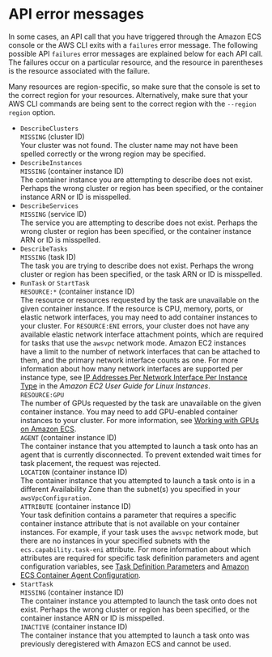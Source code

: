 # API error messages<a name="api_failures_messages"></a>

In some cases, an API call that you have triggered through the Amazon ECS console or the AWS CLI exits with a `failures` error message\. The following possible API `failures` error messages are explained below for each API call\. The failures occur on a particular resource, and the resource in parentheses is the resource associated with the failure\.

Many resources are region\-specific, so make sure that the console is set to the correct region for your resources\. Alternatively, make sure that your AWS CLI commands are being sent to the correct region with the `--region region` option\.
+ `DescribeClusters`  
`MISSING` \(cluster ID\)  
Your cluster was not found\. The cluster name may not have been spelled correctly or the wrong region may be specified\.
+ `DescribeInstances`  
`MISSING` \(container instance ID\)  
The container instance you are attempting to describe does not exist\. Perhaps the wrong cluster or region has been specified, or the container instance ARN or ID is misspelled\.
+ `DescribeServices`  
`MISSING` \(service ID\)  
The service you are attempting to describe does not exist\. Perhaps the wrong cluster or region has been specified, or the container instance ARN or ID is misspelled\.
+ `DescribeTasks`  
`MISSING` \(task ID\)  
The task you are trying to describe does not exist\. Perhaps the wrong cluster or region has been specified, or the task ARN or ID is misspelled\.
+ `RunTask` or `StartTask`  
`RESOURCE:*` \(container instance ID\)  
The resource or resources requested by the task are unavailable on the given container instance\. If the resource is CPU, memory, ports, or elastic network interfaces, you may need to add container instances to your cluster\. For `RESOURCE:ENI` errors, your cluster does not have any available elastic network interface attachment points, which are required for tasks that use the `awsvpc` network mode\. Amazon EC2 instances have a limit to the number of network interfaces that can be attached to them, and the primary network interface counts as one\. For more information about how many network interfaces are supported per instance type, see [IP Addresses Per Network Interface Per Instance Type](https://docs.aws.amazon.com/AWSEC2/latest/UserGuide/using-eni.html#AvailableIpPerENI) in the *Amazon EC2 User Guide for Linux Instances*\.  
`RESOURCE:GPU`  
The number of GPUs requested by the task are unavailable on the given container instance\. You may need to add GPU\-enabled container instances to your cluster\. For more information, see [Working with GPUs on Amazon ECS](ecs-gpu.md)\.  
`AGENT` \(container instance ID\)  
The container instance that you attempted to launch a task onto has an agent that is currently disconnected\. To prevent extended wait times for task placement, the request was rejected\.  
`LOCATION` \(container instance ID\)  
The container instance that you attempted to launch a task onto is in a different Availability Zone than the subnet\(s\) you specified in your `awsVpcConfiguration`\.  
`ATTRIBUTE` \(container instance ID\)  
Your task definition contains a parameter that requires a specific container instance attribute that is not available on your container instances\. For example, if your task uses the `awsvpc` network mode, but there are no instances in your specified subnets with the `ecs.capability.task-eni` attribute\. For more information about which attributes are required for specific task definition parameters and agent configuration variables, see [Task Definition Parameters](task_definition_parameters.md) and [Amazon ECS Container Agent Configuration](ecs-agent-config.md)\.
+ `StartTask`  
`MISSING` \(container instance ID\)  
The container instance you attempted to launch the task onto does not exist\. Perhaps the wrong cluster or region has been specified, or the container instance ARN or ID is misspelled\.  
`INACTIVE` \(container instance ID\)  
The container instance that you attempted to launch a task onto was previously deregistered with Amazon ECS and cannot be used\.